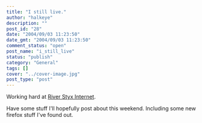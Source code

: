 ```yaml
---
title: "I still live."
author: "halkeye"
description: ""
post_id: "28"
date: "2004/09/03 11:23:50"
date_gmt: "2004/09/03 11:23:50"
comment_status: "open"
post_name: "i_still_live"
status: "publish"
category: "General"
tags: []
cover: "../cover-image.jpg"
post_type: "post"
---
```


Working hard at [River Styx Internet](http://www.riverstyx.net).  

Have some stuff I'll hopefully post about this weekend. Including some new firefox stuff I've found out.